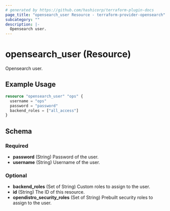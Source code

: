 ```yaml
---
# generated by https://github.com/hashicorp/terraform-plugin-docs
page_title: "opensearch_user Resource - terraform-provider-opensearch"
subcategory: ""
description: |-
  Opensearch user.
---
```


# opensearch_user (Resource)

Opensearch user.

## Example Usage

```terraform
resource "opensearch_user" "ops" {
  username = "ops"
  password = "password"
  backend_roles = ["all_access"]
}
```

<!-- schema generated by tfplugindocs -->
## Schema

### Required

- **password** (String) Password of the user.
- **username** (String) Username of the user.

### Optional

- **backend_roles** (Set of String) Custom roles to assign to the user.
- **id** (String) The ID of this resource.
- **opendistro_security_roles** (Set of String) Prebuilt security roles to assign to the user.


